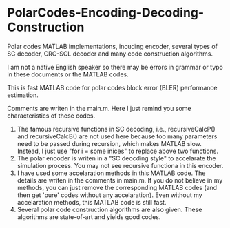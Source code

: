# PolarCodes-Encoding-Decoding-Construction
Polar codes MATLAB implementations, incuding encoder, several types of SC decoder, CRC-SCL decoder and many code construction algorithms.

I am not a native English speaker so there may be errors in grammar or typo in these documents or the MATLAB codes.

This is fast MATLAB code for polar codes block error (BLER) performance estimation.

Comments are writen in the main.m. Here I just remind you some characteristics of these codes.

1. The famous recursive functions in SC decoding, i.e., recursiveCalcP() and recursiveCalcB() are not used here because too many parameters need to be passed during recursion, which makes MATLAB slow. Instead, I just use "for i = some inices" to replace above two functions. 
2. The polar encoder is writen in a "SC deocding style" to accelarate the simulation process. You may not see recursive functiona in this encoder.
3. I have used some accelaration methods in this MATLAB code. The details are writen in the comments in main.m. If you do not believe in my methods, you can just remove the corresponding MATLAB codes (and then get 'pure' codes without any accelaration). Even without my accelaration methods, this MATLAB code is still fast.
4. Several polar code construction algorithms are also given. These algorithms are state-of-art and yields good codes.
